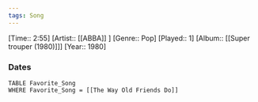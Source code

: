 ```yaml
---
tags: Song  
---
```

[Time:: 2:55]
[Artist:: [[ABBA]] ]
[Genre:: Pop]
[Played:: 1]
[Album:: [[Super trouper (1980)]]]
[Year:: 1980]
### Dates
````dataview
TABLE Favorite_Song
WHERE Favorite_Song = [[The Way Old Friends Do]]
````